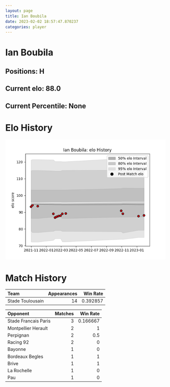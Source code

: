 ```yaml
---  
layout: page  
title: Ian Boubila  
date: 2023-02-02 18:57:47.870237  
categories: player  
---
```

# Ian Boubila

## Positions: H

## Current elo: 88.0

## Current Percentile: None

# Elo History


![elo history](history_IanBoubila.png)
# Match History


| Team             |   Appearances |   Win Rate |
|:-----------------|--------------:|-----------:|
| Stade Toulousain |            14 |   0.392857 |

| Opponent             |   Matches |   Win Rate |
|:---------------------|----------:|-----------:|
| Stade Francais Paris |         3 |   0.166667 |
| Montpellier Herault  |         2 |   1        |
| Perpignan            |         2 |   0.5      |
| Racing 92            |         2 |   0        |
| Bayonne              |         1 |   0        |
| Bordeaux Begles      |         1 |   1        |
| Brive                |         1 |   1        |
| La Rochelle          |         1 |   0        |
| Pau                  |         1 |   0        |